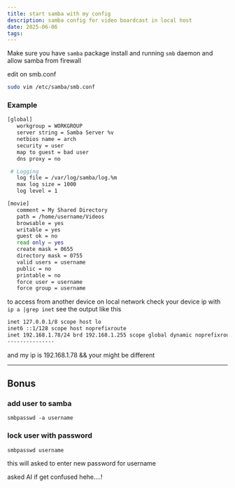 ```yaml
---
title: start samba with my config
description: samba config for video boardcast in local host
date: 2025-06-06
tags:
---
```


Make sure you have `samba` package install and running `smb` daemon
and allow samba from firewall

edit on smb.conf

```bash
sudo vim /etc/samba/smb.conf
```

### Example

```bash
[global]
   workgroup = WORKGROUP
   server string = Samba Server %v
   netbios name = arch
   security = user
   map to guest = bad user
   dns proxy = no

 # Logging
   log file = /var/log/samba/log.%m
   max log size = 1000
   log level = 1

[movie]
   comment = My Shared Directory
   path = /home/username/Videos
   browsable = yes
   writable = yes
   guest ok = no
   read only = yes
   create mask = 0655
   directory mask = 0755
   valid users = username
   public = no
   printable = no
   force user = username
   force group = username
```

to access from another device on local network check your device ip with   `ip a |grep inet`
see the output like this
```bash
inet 127.0.0.1/8 scope host lo
inet6 ::1/128 scope host noprefixroute
inet 192.168.1.78/24 brd 192.168.1.255 scope global dynamic noprefixroute wlan0
---------------
```
and my ip is 192.168.1.78 && your might be different

---
## Bonus
### add user to samba
`smbpasswd -a username`
### lock user with password
`smbpasswd username`

this will asked to enter new password for username

asked AI if get confused hehe....!
